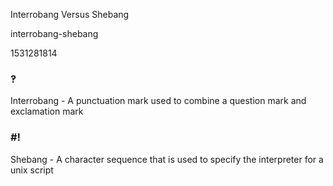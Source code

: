 Interrobang Versus Shebang

interrobang-shebang

1531281814

### ‽
Interrobang - A punctuation mark used to combine a question mark and exclamation mark

### #!
Shebang - A character sequence that is used to specify the interpreter for a unix script
